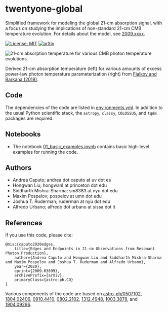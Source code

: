 # twentyone-global

Simplified framework for modeling the global 21-cm absorption signal, with a focus on studying the implications of non-standard 21-cm CMB temperature evolution. For details about the model, see [2009.xxxx](https://arxiv.org/abs/2009.xxxx).

[![License: MIT](https://img.shields.io/badge/License-MIT-red.svg)](https://opensource.org/licenses/MIT)
[![arXiv](https://img.shields.io/badge/arXiv-2009.03899%20-green.svg)](https://arxiv.org/abs/2009.03899)

![21-cm absorption temperature for various CMB photon temperature evolutions.](notebooks/plots/banner.png)

Derived 21-cm absorption temperature (left) for various amounts of excess power-law photon temperature parameterization (right) from [Fialkov and Barkana (2019)](https://arxiv.org/abs/1902.02438).

## Code

The dependencies of the code are listed in [environments.yml](environment.yml). In addition to the usual Python scientific stack, the `astropy`, `classy`, `COLOSSUS`, and `tqdm` packages are required.

## Notebooks

- The notebook [01_basic_examples.ipynb](notebooks/01_basic_examples.ipynb) contains basic high-level examples for running the code.
<!-- - The notebook [02_advanced_usage.ipynb](notebooks/02_advanced_usage.ipynb) describes components of the code that can be used for finer control over the X-ray and Ly-A emitting populations. -->

## Authors

-  Andrea Caputo; andrea dot caputo at uv dot es
-  Hongwan Liu; hongwanl at princeton dot edu
-  Siddharth Mishra-Sharma; sm8383 at nyu dot edu
-  Maxim Pospelov; pospelov at umn dot edu
-  Joshua T. Ruderman; ruderman at nyu dot edu
-  Alfredo Urbano; alfredo dot urbano at sissa dot it

## References

If you use this code, please cite:

```
@misc{caputo2020edges,
    title={Edges and Endpoints in 21-cm Observations from Resonant Photon Production},
    author={Andrea Caputo and Hongwan Liu and Siddharth Mishra-Sharma and Maxim Pospelov and Joshua T. Ruderman and Alfredo Urbano},
    year={2020},
    eprint={2009.03899},
    archivePrefix={arXiv},
    primaryClass={astro-ph.CO}
}
```

Various components of the code are based on [astro-ph/0507102](https://arxiv.org/abs/astro-ph/0507102), [1804.02406](https://arxiv.org/abs/1804.02406), [0910.4410](https://arxiv.org/abs/0910.4410), [0802.2102](https://arxiv.org/abs/0802.2102), [1312.4948](https://arxiv.org/abs/1312.4948), [1003.3878](https://arxiv.org/abs/1003.3878), and [1904.09296](https://arxiv.org/abs/1904.09296).